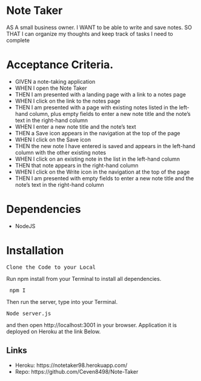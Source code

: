 # Note Taker 
AS A small business owner.
I WANT to be able to write and save notes.
SO THAT I can organize my thoughts and keep track of tasks I need to complete

# Acceptance Criteria.

<ul>
<li>GIVEN a note-taking application</li>
<li>WHEN I open the Note Taker</li>
<li>THEN I am presented with a landing page with a link to a notes page</li>
<li>WHEN I click on the link to the notes page</li>
<li>THEN I am presented with a page with existing notes listed in the left-hand column, plus empty fields to enter a new note title and the note’s text in the right-hand column</li>
<li>WHEN I enter a new note title and the note’s text</li>
<li>THEN a Save icon appears in the navigation at the top of the page</li>
<li>WHEN I click on the Save icon</li>
<li>THEN the new note I have entered is saved and appears in the left-hand column with the other existing notes</li>
<li>WHEN I click on an existing note in the list in the left-hand column</li>
<li>THEN that note appears in the right-hand column</li>
<li>WHEN I click on the Write icon in the navigation at the top of the page</li>
<li>THEN I am presented with empty fields to enter a new note title and the note’s text in the right-hand column</li>
</ul>

# Dependencies
<ul>
<li>NodeJS</li>
</ul>

# Installation
<pre>Clone the Code to your Local</pre>
Run npm install from your Terminal to install all dependencies.
<pre> npm I </pre>
Then run the server, type into your Terminal.
<pre>Node server.js</pre>

and then open http://localhost:3001 in your browser.
Application it is deployed on Heroku at the link Below.

<h2>Links</h2>
<ul>
<li>Heroku: https://notetaker98.herokuapp.com/</li>
<li>Repo: https://github.com/Ceven8498/Note-Taker</li>
</ul>